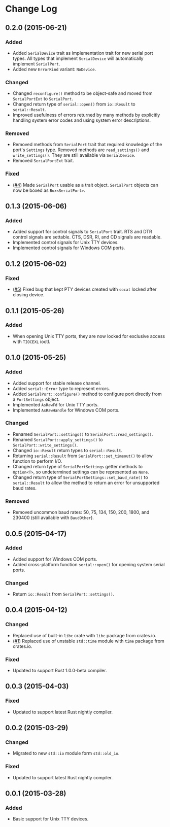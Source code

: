 # Change Log

## 0.2.0 (2015-06-21)
### Added
* Added `SerialDevice` trait as implementation trait for new serial port types. All types that
  implement `SerialDevice` will automatically implement `SerialPort`.
* Added new `ErrorKind` variant: `NoDevice`.

### Changed
* Changed `reconfigure()` method to be object-safe and moved from `SerialPortExt` to `SerialPort`.
* Changed return type of `serial::open()` from `io::Result` to `serial::Result`.
* Improved usefulness of errors returned by many methods by explicitly handling system error codes
  and using system error descriptions.

### Removed
* Removed methods from `SerialPort` trait that required knowledge of the port's `Settings` type.
  Removed methods are `read_settings()` and `write_settings()`. They are still available via
  `SerialDevice`.
* Removed `SerialPortExt` trait.

### Fixed
* ([#4](https://github.com/dcuddeback/serial-rs/issues/4))
  Made `SerialPort` usable as a trait object. `SerialPort` objects can now be boxed as
  `Box<SerialPort>`.

## 0.1.3 (2015-06-06)
### Added
* Added support for control signals to `SerialPort` trait. RTS and DTR control signals are settable.
  CTS, DSR, RI, and CD signals are readable.
* Implemented control signals for Unix TTY devices.
* Implemented control signals for Windows COM ports.

## 0.1.2 (2015-06-02)
### Fixed
* ([#5](https://github.com/dcuddeback/serial-rs/issues/5))
  Fixed bug that kept PTY devices created with `socat` locked after closing device.

## 0.1.1 (2015-05-26)
### Added
* When opening Unix TTY ports, they are now locked for exclusive access with `TIOCEXL` ioctl.

## 0.1.0 (2015-05-25)
### Added
* Added support for stable release channel.
* Added `serial::Error` type to represent errors.
* Added `SerialPort::configure()` method to configure port directly from a `PortSettings` object.
* Implemented `AsRawFd` for Unix TTY ports.
* Implemented `AsRawHandle` for Windows COM ports.

### Changed
* Renamed `SerialPort::settings()` to `SerialPort::read_settings()`.
* Renamed `SerialPort::apply_settings()` to `SerialPort::write_settings()`.
* Changed `io::Result` return types to `serial::Result`.
* Returning `serial::Result` from `SerialPort::set_timeout()` to allow function to perform I/O.
* Changed return type of `SerialPortSettings` getter methods to `Option<T>`, so undetermined
  settings can be represented as `None`.
* Changed return type of `SerialPortSettings::set_baud_rate()` to `serial::Result` to allow the
  method to return an error for unsupported baud rates.

### Removed
* Removed uncommon baud rates: 50, 75, 134, 150, 200, 1800, and 230400 (still available with
  `BaudOther`).

## 0.0.5 (2015-04-17)
### Added
* Added support for Windows COM ports.
* Added cross-platform function `serial::open()` for opening system serial ports.

### Changed
* Return `io::Result` from `SerialPort::settings()`.

## 0.0.4 (2015-04-12)
### Changed
* Replaced use of built-in `libc` crate with `libc` package from crates.io.
* ([#1](https://github.com/dcuddeback/serial-rs/issues/1))
  Replaced use of unstable `std::time` module with `time` package from crates.io.

### Fixed
* Updated to support Rust 1.0.0-beta compiler.

## 0.0.3 (2015-04-03)
### Fixed
* Updated to support latest Rust nightly compiler.

## 0.0.2 (2015-03-29)
### Changed
* Migrated to new `std::io` module form `std::old_io`.

### Fixed
* Updated to support latest Rust nightly compiler.

## 0.0.1 (2015-03-28)
### Added
* Basic support for Unix TTY devices.

